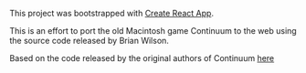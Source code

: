 This project was bootstrapped with [Create React App](https://github.com/facebook/create-react-app).

This is an effort to port the old Macintosh game Continuum to the web using the source code released by Brian Wilson.

Based on the code released by the original authors of Continuum [here](https://www.ski-epic.com/continuum_downloads/)
